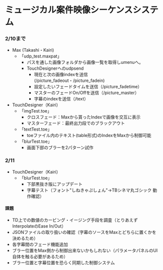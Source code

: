 # ミュージカル案件映像シーケンスシステム



### 2/10まで

- Max (Takashi・Kairi)
  - 「udp_test.maxpat」
    - パスを通した画像フォルダから画像一覧を取得しumenuへ。
    - TouchDesignerへのudpsend
      - 現在と次の画像indexを送信 (/picture_fadeout・/picture_fadein)
      - 設定したいフェードタイムを送信（/picture_fadetime）
      - マスターのフェードOn/Offを送信（/picture_master）
      - 字幕のindexを送信（/text）
- TouchDesigner（Kairi）
  - 「imgTest.toe」
    - クロスフェード：Maxから貰ったIndexで画像を交互に表示
    - マスターフェード：最終出力段でのブラックアウト
  - 「textTest.toe」
    - toeファイル内のテキスト(table形式)のIndexをMaxから制御可能
  - 「blurTest.toe」
    - 画面下部のブラーを2パターン試作



### 2/11

- TouchDesigner（Kairi）
  - 「blurTest.toe」
    - 下部黒抜き版にアップデート
    - 字幕テスト（フォント"しねきゃぷしょん"→TBシネマ丸ゴシック 動作確認）

#### 課題

- TD上での数値のカービング・イージング手段を調査（とりあえずInterpolateのEase In/Out）
- JSONファイルの取り扱いの確認（字幕のソースをMaxとどちらに置くかを決めるため）
- 各字幕間のフェード機能追加
- ブラー位置をMax側から制御出来ないかもしれない（パラメータパネルのUI自体を触る必要があるため）
- ブラー位置と字幕位置を恐らく同期した制御システム



